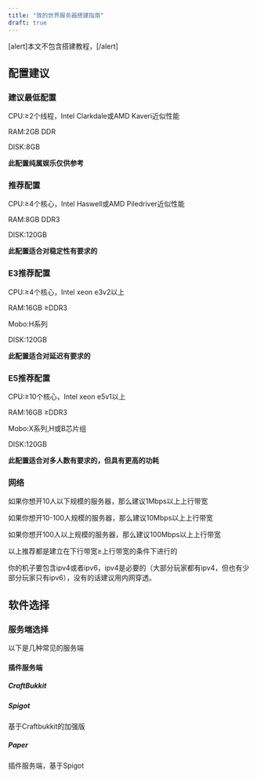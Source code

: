 ```yaml
---
title: "我的世界服务器搭建指南"
draft: true
---
```


\[alert\]本文不包含搭建教程，\[/alert\]

## 配置建议

### 建议最低配置

CPU:≥2个线程，Intel Clarkdale或AMD Kaveri近似性能

RAM:2GB DDR

DISK:8GB

**此配置纯属娱乐仅供参考**

### 推荐配置

CPU:≥4个核心，Intel Haswell或AMD Piledriver近似性能

RAM:8GB DDR3

DISK:120GB

**此配置适合对稳定性有要求的**

### E3推荐配置

CPU:≥4个核心，Intel xeon e3v2以上

RAM:16GB ≥DDR3

Mobo:H系列

DISK:120GB

**此配置适合对延迟有要求的**

### E5推荐配置

CPU:≥10个核心，Intel xeon e5v1以上

RAM:16GB ≥DDR3

Mobo:X系列,H或B芯片组

DISK:120GB

**此配置适合对多人数有要求的，但具有更高的功耗**

### 网络

如果你想开10人以下规模的服务器，那么建议1Mbps以上上行带宽

如果你想开10-100人规模的服务器，那么建议10Mbps以上上行带宽

如果你想开100人以上规模的服务器，那么建议100Mbps以上上行带宽

以上推荐都是建立在下行带宽≥上行带宽的条件下进行的

你的机子要包含ipv4或者ipv6，ipv4是必要的（大部分玩家都有ipv4，但也有少部分玩家只有ipv6），没有的话建议用内网穿透。

## 软件选择

### 服务端选择

以下是几种常见的服务端

#### 插件服务端

##### **CraftBukkit**

##### Spigot

基于Craftbukkit的加强版

##### Paper

插件服务端，基于Spigot
